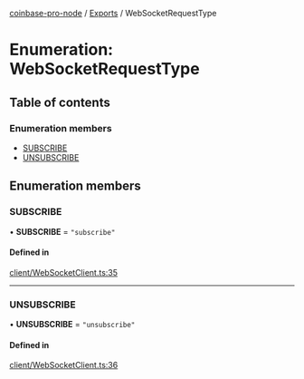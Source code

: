 [coinbase-pro-node](../README.md) / [Exports](../modules.md) / WebSocketRequestType

# Enumeration: WebSocketRequestType

## Table of contents

### Enumeration members

- [SUBSCRIBE](WebSocketRequestType.md#subscribe)
- [UNSUBSCRIBE](WebSocketRequestType.md#unsubscribe)

## Enumeration members

### SUBSCRIBE

• **SUBSCRIBE** = `"subscribe"`

#### Defined in

[client/WebSocketClient.ts:35](https://github.com/bennycode/coinbase-pro-node/blob/6b575f0/src/client/WebSocketClient.ts#L35)

---

### UNSUBSCRIBE

• **UNSUBSCRIBE** = `"unsubscribe"`

#### Defined in

[client/WebSocketClient.ts:36](https://github.com/bennycode/coinbase-pro-node/blob/6b575f0/src/client/WebSocketClient.ts#L36)
